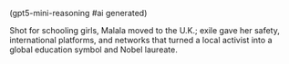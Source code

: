(gpt5-mini-reasoning #ai generated)

Shot for schooling girls, Malala moved to the U.K.; exile gave her safety, international platforms, and networks that turned a local activist into a global education symbol and Nobel laureate.
